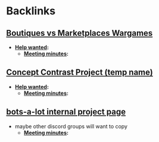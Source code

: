 
# Backlinks
## [Boutiques vs Marketplaces Wargames](<Boutiques vs Marketplaces Wargames.md>)
- **[Help wanted](<Help wanted.md>):**
    - **[Meeting minutes](<Meeting minutes.md>):**

## [Concept Contrast Project (temp name)](<Concept Contrast Project (temp name).md>)
- **[Help wanted](<Help wanted.md>):**
    - **[Meeting minutes](<Meeting minutes.md>):**

## [bots-a-lot internal project page](<bots-a-lot internal project page.md>)
- maybe other discord groups will want to copy
    - **[Meeting minutes](<Meeting minutes.md>):**


